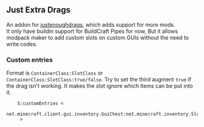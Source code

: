 ## Just Extra Drags
An addon for [justenoughdrags](https://github.com/warmthdawn/justenoughdrags), which adds support for more mods.  
It only have buildin support for BuildCraft Pipes for now,
But it allows modpack maker to add custom slots on custom GUIs without the need to write codes.  

### Custom entries
Format is `ContainerClass:SlotClass` or `ContainerClass:SlotClass:true/false`.
Try to set the third augment `true` if the drag isn't working. It makes the slot ignore which items can be put into it.
```
    S:customEntries <
        net.minecraft.client.gui.inventory.GuiChest:net.minecraft.inventory.Slot:true
     >
```